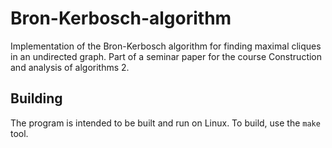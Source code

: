 # Bron-Kerbosch-algorithm
Implementation of the Bron-Kerbosch algorithm for finding maximal cliques in an undirected graph. Part of a seminar paper for the course Construction and analysis of algorithms 2.

## Building
The program is intended to be built and run on Linux. To build, use the `make` tool.
